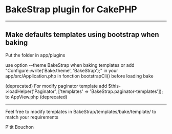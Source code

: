 # BakeStrap plugin for CakePHP
---------
Make defaults templates using bootstrap when baking
---------
Put the folder in app/plugins

use option --theme BakeStrap when baking templates
or add 
"Configure::write('Bake.theme', 'BakeStrap');"
in your app/src/Application.php in fonction bootstrapCli() before loading bake

(deprecated) For modify paginator template add 
$this->loadHelper('Paginator', ['templates' => 'BakeStrap.paginator-templates']); 
to AppView.php (deprecated) 

---------
Feel free to modify templates in BakeStrap/templates/bake/template/ to match your requirements



P'tit Bouchon
